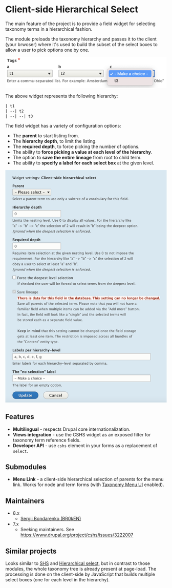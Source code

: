 # Client-side Hierarchical Select

The main feature of the project is to provide a field widget for selecting taxonomy terms in a hierarchical fashion.

The module preloads the taxonomy hierarchy and passes it to the client (your brwoser) where it's used to build the subset of the select boxes to allow a user to pick options one by one.

![CSHS widget](./docs/images/cshs--widget--view.png)

The above widget represents the following hierarchy:

```
| t1
| --| t2
| --| --| t3
```

The field widget has a variety of configuration options:

- The **parent** to start listing from.
- The **hierarchy depth**, to limit the listing.
- The **required depth**, to force picking the number of options.
- The ability to **force picking a value at each level of the hierarchy**.
- The option to **save the entire lineage** from root to child term.
- The ability to **specify a label for each select box** at the given level.

![CSHS widget options](./docs/images/cshs--widget--options.png)

## Features

- **Multilingual** - respects Drupal core internationalization.
- **Views integration** - use the CSHS widget as an exposed filter for taxonomy term reference fields.
- **Developer API** - use `cshs` element in your forms as a replacement of `select`.

## Submodules

- **Menu Link** - a client-side hierarchical selection of parents for the menu link. Works for node and term forms (with [Taxonomy Menu UI](https://www.drupal.org/project/taxonomy_menu_ui) enabled).

## Maintainers

- 8.x
  - [Sergii Bondarenko (BR0kEN)](https://www.drupal.org/u/BR0kEN)
- 7.x
  - Seeking maintainers. See https://www.drupal.org/project/cshs/issues/3222007

## Similar projects

Looks similar to [SHS](https://drupal.org/project/shs) and [Hierarchical select](https://www.drupal.org/project/hierarchical_select), but in contrast to those modules, the whole taxonomy tree is already present at page-load. The processing is done on the client-side by JavaScript that builds multiple select boxes (one for each level in the hierarchy).
